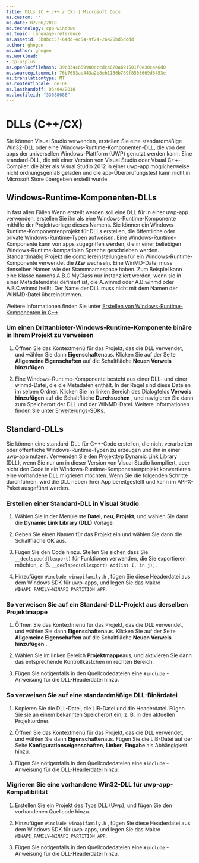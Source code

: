 ```yaml
---
title: DLLs (C + c++ / CX) | Microsoft Docs
ms.custom: ''
ms.date: 02/06/2018
ms.technology: cpp-windows
ms.topic: language-reference
ms.assetid: 5b8bcc57-64dd-4c54-9f24-26a25bd5dddd
author: ghogen
ms.author: ghogen
ms.workload:
- cplusplus
ms.openlocfilehash: 39c334c659980dccdca670ab91501f0e30c4e6d0
ms.sourcegitcommit: 76b7653ae443a2b8eb1186b789f8503609d6453e
ms.translationtype: MT
ms.contentlocale: de-DE
ms.lasthandoff: 05/04/2018
ms.locfileid: "33088088"
---
```

# <a name="dlls-ccx"></a>DLLs (C++/CX)

Sie können Visual Studio verwenden, erstellen Sie eine standardmäßige Win32-DLL oder eine Windows-Runtime-Komponenten-DLL, die von den apps der universellen Windows-Plattform (UWP) genutzt werden kann. Eine standard-DLL, die mit einer Version von Visual Studio oder Visual C++-Compiler, die älter als Visual Studio 2012 in einer uwp-app möglicherweise nicht ordnungsgemäß geladen und die app-Überprüfungstest kann nicht in Microsoft Store übergeben erstellt wurde.

## <a name="windows-runtime-component-dlls"></a>Windows-Runtime-Komponenten-DLLs

In fast allen Fällen Wenn erstellt werden soll eine DLL für in einer uwp-app verwenden, erstellen Sie ihn als eine Windows-Runtime-Komponente mithilfe der Projektvorlage dieses Namens. Sie können ein Windows-Runtime-Komponentenprojekt für DLLs erstellen, die öffentliche oder private Windows-Runtime-Typen aufweisen. Eine Windows-Runtime-Komponente kann von apps zugegriffen werden, die in einer beliebigen Windows-Runtime-kompatiblen Sprache geschrieben werden. Standardmäßig Projekt die compilereinstellungen für ein Windows-Runtime-Komponente verwendet die **/Zw** wechseln. Eine WinMD-Datei muss denselben Namen wie der Stammnamespace haben. Zum Beispiel kann eine Klasse namens A.B.C.MyClass nur instanziiert werden, wenn sie in einer Metadatendatei definiert ist, die A.winmd oder A.B.winmd oder A.B.C.winmd heißt. Der Name der DLL muss nicht mit dem Namen der WINMD-Datei übereinstimmen.

Weitere Informationen finden Sie unter [Erstellen von Windows-Runtime-Komponenten in C++](/windows/uwp/winrt-components/creating-windows-runtime-components-in-cpp).

### <a name="to-reference-a-third-party-windows-runtime-component-binary-in-your-project"></a>Um einen Drittanbieter-Windows-Runtime-Komponente binäre in Ihrem Projekt zu verweisen

1. Öffnen Sie das Kontextmenü für das Projekt, das die DLL verwendet, und wählen Sie dann **Eigenschaften**aus. Klicken Sie auf der Seite **Allgemeine Eigenschaften** auf die Schaltfläche **Neuen Verweis hinzufügen** .

1. Eine Windows-Runtime-Komponente besteht aus einer DLL- und einer winmd-Datei, die die Metadaten enthält. In der Regel sind diese Dateien im selben Ordner. Klicken Sie im linken Bereich des Dialogfelds **Verweis hinzufügen** auf die Schaltfläche **Durchsuchen** , und navigieren Sie dann zum Speicherort der DLL und der WINMD-Datei. Weitere Informationen finden Sie unter [Erweiterungs-SDKs](/visualstudio/extensibility/creating-a-software-development-kit#ExtensionSDKs).

## <a name="standard-dlls"></a>Standard-DLLs

Sie können eine standard-DLL für C++-Code erstellen, die nicht verarbeiten oder öffentliche Windows-Runtime-Typen zu erzeugen und ihn in einer uwp-app nutzen. Verwenden Sie den Projekttyp Dynamic Link Library (DLL), wenn Sie nur um in dieser Version von Visual Studio kompiliert, aber nicht den Code in ein Windows-Runtime-Komponentenprojekt konvertieren eine vorhandene DLL migrieren möchten. Wenn Sie die folgenden Schritte durchführen, wird die DLL neben Ihrer App bereitgestellt und kann im APPX-Paket ausgeführt werden.

### <a name="to-create-a-standard-dll-in-visual-studio"></a>Erstellen einer Standard-DLL in Visual Studio

1. Wählen Sie in der Menüleiste **Datei**, **neu**, **Projekt**, und wählen Sie dann die **Dynamic Link Library (DLL)** Vorlage.

1. Geben Sie einen Namen für das Projekt ein und wählen Sie dann die Schaltfläche **OK** aus.

1. Fügen Sie den Code hinzu. Stellen Sie sicher, dass Sie `__declspec(dllexport)` für Funktionen verwenden, die Sie exportieren möchten, z. B. `__declspec(dllexport) Add(int I, in j);`.

1. Hinzufügen `#include winapifamily.h` , fügen Sie diese Headerdatei aus dem Windows SDK für uwp-apps, und legen Sie das Makro `WINAPI_FAMILY=WINAPI_PARTITION_APP`.

### <a name="to-reference-a-standard-dll-project-from-the-same-solution"></a>So verweisen Sie auf ein Standard-DLL-Projekt aus derselben Projektmappe

1. Öffnen Sie das Kontextmenü für das Projekt, das die DLL verwendet, und wählen Sie dann **Eigenschaften**aus. Klicken Sie auf der Seite **Allgemeine Eigenschaften** auf die Schaltfläche **Neuen Verweis hinzufügen** .

1. Wählen Sie im linken Bereich **Projektmappe**aus, und aktivieren Sie dann das entsprechende Kontrollkästchen im rechten Bereich.

1. Fügen Sie nötigenfalls in den Quellcodedateien eine `#include` -Anweisung für die DLL-Headerdatei hinzu.

### <a name="to-reference-a-standard-dll-binary"></a>So verweisen Sie auf eine standardmäßige DLL-Binärdatei

1. Kopieren Sie die DLL-Datei, die LIB-Datei und die Headerdatei. Fügen Sie sie an einem bekannten Speicherort ein, z. B. in den aktuellen Projektordner.

1. Öffnen Sie das Kontextmenü für das Projekt, das die DLL verwendet, und wählen Sie dann **Eigenschaften**aus. Fügen Sie die LIB-Datei auf der Seite **Konfigurationseigenschaften**, **Linker**, **Eingabe** als Abhängigkeit hinzu.

1. Fügen Sie nötigenfalls in den Quellcodedateien eine `#include` -Anweisung für die DLL-Headerdatei hinzu.

### <a name="to-migrate-an-existing-win32-dll-for-uwp-app-compatibility"></a>Migrieren Sie eine vorhandene Win32-DLL für uwp-app-Kompatibilität

1. Erstellen Sie ein Projekt des Typs DLL (Uwp), und fügen Sie den vorhandenen Quellcode hinzu.

1. Hinzufügen `#include winapifamily.h` , fügen Sie diese Headerdatei aus dem Windows SDK für uwp-apps, und legen Sie das Makro `WINAPI_FAMILY=WINAPI_PARTITION_APP`.

1. Fügen Sie nötigenfalls in den Quellcodedateien eine `#include` -Anweisung für die DLL-Headerdatei hinzu.
